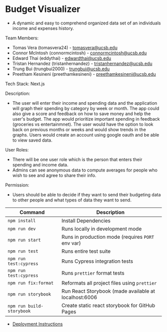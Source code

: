 # Budget Visualizer

- A dynamic and easy to comprehend organized data set of an individuals income and expenses history.

Team Members:

- Tomas Vera (tomasvera24) - tomasvera@ucsb.edu
- Connor McIntosh (connormcintosh) - connormcintosh@ucsb.edu
- Edward Thai (eddythai) - edwardthai@ucsb.edu
- Tristan Hernandez (tristanhernandez) - tristanhernandez@ucsb.edu
- Trung Bui (trungbui2000) - trungbui@ucsb.edu
- Preetham Kesineni (preethamkesineni) - preethamkesineni@ucsb.edu

Tech Stack: Next.js

Description:

- The user will enter their income and spending data and the application will graph their spending by category by week or month. The app could also give a score and feedback on how to save money and help the user's budget. The app would prioritize important spending in feedback (groceries vs entertainmnet). The user would have the option to look back on previous months or weeks and would show trends in the graphs. Users would create an account using google oauth and be able to view saved data.

User Roles:

- There will be one user role which is the person that enters their spending and income data.
- Admins can see anonymous data to compute averages for people who wish to see and agree to share their info.

Permission:

- Users should be able to decide if they want to send their budgeting data to other people and what types of data they want to send.

| Command                   | Description                                           |
| ------------------------- | ----------------------------------------------------- |
| `npm install`             | Install Dependencies                                  |
| `npm run dev`             | Runs locally in development mode                      |
| `npm run start`           | Runs in production mode (requires `PORT` env var)     |
| `npm run test`            | Runs entire test suite                                |
| `npm run test:cypress`    | Runs Cypress integration tests                        |
| `npm run test:cypress`    | Runs `prettier` format tests                          |
| `npm run fix:format`      | Reformats all project files using `prettier`          |
| `npm run storybook`       | Run React Storybook (made available at localhost:6006 |
| `npm run build-storybook` | Create static react storybook for GitHub Pages        |

- [Deployment Instructions](./docs/DEPLOY.md)

